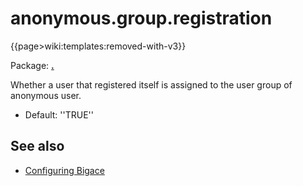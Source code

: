 # anonymous.group.registration

{{page>wiki:templates:removed-with-v3}}

Package: **[.](.)**

Whether a user that registered itself is assigned to the user group of anonymous user.


*  Default: ''TRUE''

## See also


*  [Configuring Bigace](bigace/manual/configurations)


